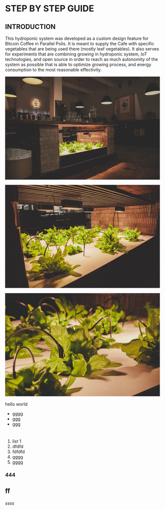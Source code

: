 # STEP BY STEP GUIDE

## INTRODUCTION

This hydroponic system was developed as a custom design feature for Bitcoin Coffee in Parallel Polis. It is meant to supply the Cafe with specific vegetables that are being used there (mostly leaf vegetables). It also serves for experiments that are combining growing in hydroponic system, IoT technologies, and open source in order to reach as much autonomity of the system as possible that is able to optimize growing process, and energy consumption to the most reasonable effectivity.

![](images/Pic1.jpg)

![](images/Pic2.jpg)

![](images/Pic3.jpg)



hello world
* gggg
* ggg
* ggg

#


1. list 1
2. dfdfd
2. fdfdfd
3. gggg
4. gggg

### 444
## ff
###### ssss
